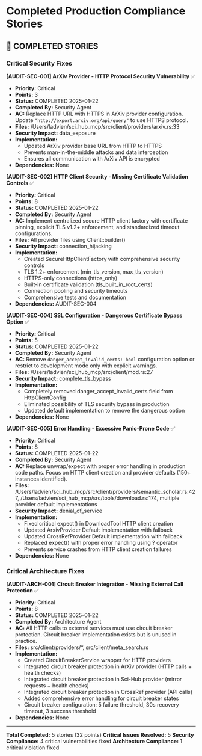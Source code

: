 # Completed Production Compliance Stories

## 🎯 COMPLETED STORIES

### Critical Security Fixes

**[AUDIT-SEC-001] ArXiv Provider - HTTP Protocol Security Vulnerability** ✅
- **Priority:** Critical
- **Points:** 3
- **Status:** COMPLETED 2025-01-22
- **Completed By:** Security Agent
- **AC:** Replace HTTP URL with HTTPS in ArXiv provider configuration. Update `"http://export.arxiv.org/api/query"` to use HTTPS protocol.
- **Files:** /Users/ladvien/sci_hub_mcp/src/client/providers/arxiv.rs:33
- **Security Impact:** data_exposure
- **Implementation:**
  - Updated ArXiv provider base URL from HTTP to HTTPS
  - Prevents man-in-the-middle attacks and data interception
  - Ensures all communication with ArXiv API is encrypted
- **Dependencies:** None

**[AUDIT-SEC-002] HTTP Client Security - Missing Certificate Validation Controls** ✅
- **Priority:** Critical
- **Points:** 8
- **Status:** COMPLETED 2025-01-22
- **Completed By:** Security Agent
- **AC:** Implement centralized secure HTTP client factory with certificate pinning, explicit TLS v1.2+ enforcement, and standardized timeout configurations.
- **Files:** All provider files using Client::builder()
- **Security Impact:** connection_hijacking
- **Implementation:**
  - Created SecureHttpClientFactory with comprehensive security controls
  - TLS 1.2+ enforcement (min_tls_version, max_tls_version)
  - HTTPS-only connections (https_only)
  - Built-in certificate validation (tls_built_in_root_certs)
  - Connection pooling and security timeouts
  - Comprehensive tests and documentation
- **Dependencies:** AUDIT-SEC-004

**[AUDIT-SEC-004] SSL Configuration - Dangerous Certificate Bypass Option** ✅
- **Priority:** Critical
- **Points:** 5
- **Status:** COMPLETED 2025-01-22
- **Completed By:** Security Agent
- **AC:** Remove `danger_accept_invalid_certs: bool` configuration option or restrict to development mode only with explicit warnings.
- **Files:** /Users/ladvien/sci_hub_mcp/src/client/mod.rs:27
- **Security Impact:** complete_tls_bypass
- **Implementation:**
  - Completely removed danger_accept_invalid_certs field from HttpClientConfig
  - Eliminated possibility of TLS security bypass in production
  - Updated default implementation to remove the dangerous option
- **Dependencies:** None

**[AUDIT-SEC-005] Error Handling - Excessive Panic-Prone Code** ✅
- **Priority:** Critical
- **Points:** 8
- **Status:** COMPLETED 2025-01-22
- **Completed By:** Security Agent
- **AC:** Replace unwrap/expect with proper error handling in production code paths. Focus on HTTP client creation and provider defaults (150+ instances identified).
- **Files:** /Users/ladvien/sci_hub_mcp/src/client/providers/semantic_scholar.rs:427, /Users/ladvien/sci_hub_mcp/src/tools/download.rs:174, multiple provider default implementations
- **Security Impact:** denial_of_service
- **Implementation:**
  - Fixed critical expect() in DownloadTool HTTP client creation
  - Updated ArxivProvider Default implementation with fallback
  - Updated CrossRefProvider Default implementation with fallback
  - Replaced expect() with proper error handling using ? operator
  - Prevents service crashes from HTTP client creation failures
- **Dependencies:** None

### Critical Architecture Fixes

**[AUDIT-ARCH-001] Circuit Breaker Integration - Missing External Call Protection** ✅
- **Priority:** Critical
- **Points:** 8
- **Status:** COMPLETED 2025-01-22
- **Completed By:** Architecture Agent
- **AC:** All HTTP calls to external services must use circuit breaker protection. Circuit breaker implementation exists but is unused in practice.
- **Files:** src/client/providers/*, src/client/meta_search.rs
- **Implementation:**
  - Created CircuitBreakerService wrapper for HTTP providers
  - Integrated circuit breaker protection in ArXiv provider (HTTP calls + health checks)
  - Integrated circuit breaker protection in Sci-Hub provider (mirror requests + health checks)
  - Integrated circuit breaker protection in CrossRef provider (API calls)
  - Added comprehensive error handling for circuit breaker states
  - Circuit breaker configuration: 5 failure threshold, 30s recovery timeout, 3 success threshold
- **Dependencies:** None

---

**Total Completed:** 5 stories (32 points)
**Critical Issues Resolved:** 5
**Security Compliance:** 4 critical vulnerabilities fixed
**Architecture Compliance:** 1 critical violation fixed